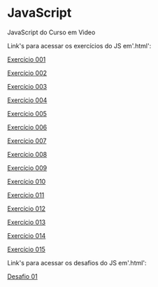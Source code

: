 # JavaScript
 JavaScript do Curso em Video

Link's para acessar os exercícios do JS em'.html':

<p><a href="https://darlingcris.github.io/JavaScript/exercicios/aula04/ex001.html">Exercício 001</a></p>
<p><a href="https://darlingcris.github.io/JavaScript/exercicios/aula06/ex001.html">Exercício 002</a></p>
<p><a href="https://darlingcris.github.io/JavaScript/exercicios/aula06/ex002.html">Exercício 003</a></p>
<p><a href="https://darlingcris.github.io/JavaScript/exercicios/aula06/ex003.html">Exercício 004</a></p>
<p><a href="https://darlingcris.github.io/JavaScript/exercicios/aula06/ex004.html">Exercício 005</a></p>
<p><a href="https://darlingcris.github.io/JavaScript/exercicios/aula09/ex001.html">Exercício 006</a></p>
<p><a href="https://darlingcris.github.io/JavaScript/exercicios/aula10/ex001.html">Exercício 007</a></p>
<p><a href="https://darlingcris.github.io/JavaScript/exercicios/aula10/ex002.html">Exercício 008</a></p>
<p><a href="https://darlingcris.github.io/JavaScript/exercicios/aula10/ex003.html">Exercício 009</a></p>
<p><a href="https://darlingcris.github.io/JavaScript/exercicios/aula11/ex003.html">Exercício 010</a></p>
<p><a href="https://darlingcris.github.io/JavaScript/exercicios/aula12a/ex004.html">Exercício 011</a></p>
<p><a href="https://darlingcris.github.io/JavaScript/exercicios/aula12b/ex001.html">Exercício 012</a></p>
<p><a href="https://darlingcris.github.io/JavaScript/exercicios/aula13/ex001.js">Exercício 013</a></p>
<p><a href="https://darlingcris.github.io/JavaScript/exercicios/aula14/ex001.js">Exercício 014</a></p>
<p><a href="https://darlingcris.github.io/JavaScript/exercicios/aula14ex1/ex001.html">Exercício 015</a></p>

Link's para acessar os desafios do JS em'.html':

<p><a href="https://darlingcris.github.io/JavaScript/desafios/des001.html">Desafio 01</a></p>